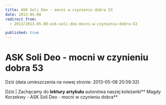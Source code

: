 ```yaml
---
title: ASK Soli Deo - mocni w czynieniu dobra 53
date: 2013-05-08
redirect_from: 
  - 2013/2013.05.08-ask-soli-deo-mocni-w-czynieniu-dobra-53

published: true
---
```




# ASK Soli Deo - mocni w czynieniu dobra 53

<time>Dziś (data umieszczenia na nowej stronie: 2013-05-08 20:59:32)</time>

Dziś | Zachęcamy do **lektury artykułu** autorstwa naszej koleżanki** Magdy Korzekwy - ASK Soli Deo - mocni w czynieniu dobra**

<!--{{json:{"created_date":"2013-05-08 20:59:32","publish_down":"0000-00-00 00:00:00","id":"851"}}}-->